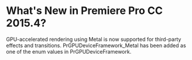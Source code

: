 # What's New in Premiere Pro CC 2015.4?

GPU-accelerated rendering using Metal is now supported for third-party effects and transitions. PrGPUDeviceFramework_Metal has been added as one of the enum values in PrGPUDeviceFramework.
